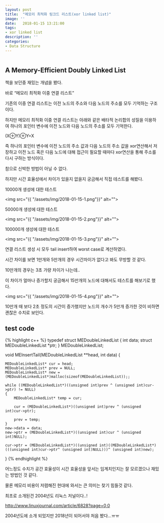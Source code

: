 ```yaml
---
layout: post
title:  "메모리 최적화 링크드 리스트(xor linked list)"
image: ''
date:   2018-01-15 13:21:00
tags:
- xor linked list
description: ''
categories:
- Data Structure
---
```


<img src="https://octodex.github.com/images/codercat.jpg" alt="">

## A Memory-Efficient Doubly Linked List

책을 보던중 재밌는 개념을 봤다.

바로 “메모리 최적화 이중 연결 리스트”

기존의 이중 연결 리스트는 이전 노드의 주소와 다음 노드의 주소를 모두 기억하는 구조이다.

하지만 메모리 최적화 이중 연결 리스트는 아래와 같은 배타적 논리합의 성질을 이용하여 하나의 포인터 변수에 이전 노드와 다음 노드의 주소를 모두 기억한다.

(X⊕Y)⊕Y=X
 

즉 하나의 포인터 변수에 이전 노드의 주소 값과 다음 노드의 주소 값을 xor연산해서 저장하고 이전 노드 혹은 다음 노드에 대해 접근이 필요할 때마다 xor연산을 통해 주소를 다시 구하는 방식이다.

 

참으로 신박한 방법이 아닐 수 없다.

 

하지만 시간 효율성에서 차이가 있을지 없을지 궁금해서 직접 테스트를 해봤다.

10000개 생성에 대한 테스트

<img src="{{ "/assets/img/2018-01-15-1.png"}}" alt="">

50000개 생성에 대한 테스트

<img src="{{ "/assets/img/2018-01-15-2.png"}}" alt="">

100000개 생성에 대한 테스트

<img src="{{ "/assets/img/2018-01-15-3.png"}}" alt="">

 

연결 리스트 생성 시 모두 tail insert하여 worst case로 계산하였다.

 

시간 차이를 보면 1만개와 5만개의 경우 시간차이가 없다고 봐도 무방할 것 같다.

10만개의 경우는 3초 가량 차이가 나는데..

이 차이가 얼마나 증가할지 궁금해서  15만개의 노드에 대해서도 테스트를 해보기로 했다.

<img src="{{ "/assets/img/2018-01-15-4.png"}}" alt="">

10만개 때 보다 2초 정도의 시간이 증가했지만 노드의 개수가 5만개 증가한 것이 비하면 괜찮은 수치로 보인다.

## test code

{% highlight c++ %}
typedef struct MEDoubleLinkedList
{
	int data;
	struct MEDoubleLinkedList *ptr;
} MEDoubleLinkedList;

void MEInsertTail(MEDoubleLinkedList **head, int data)
{

	MEDoubleLinkedList* cur = head;
	MEDoubleLinkedList* prev = NULL;
	MEDoubleLinkedList* new = (MEDoubleLinkedList*)malloc(sizeof(MEDoubleLinkedList));;

	while ((MEDoubleLinkedList*)((unsigned int)prev ^ (unsigned int)cur->ptr) != NULL)
	{
		MEDoubleLinkedList* temp = cur;

		cur = (MEDoubleLinkedList*)((unsigned int)prev ^ (unsigned int)cur->ptr);

		prev = temp;
	}
	new->data = data;
	new->ptr = (MEDoubleLinkedList*)((unsigned int)cur ^ (unsigned int)NULL);

	cur->ptr = (MEDoubleLinkedList*)((unsigned int)((MEDoubleLinkedList*)(((unsigned int)cur->ptr^ (unsigned int)NULL)))^ (unsigned int)new);
}
{% endhighlight %}


어느정도 수치가 공간 효율성이 시간 효율성을 앞서는 임계치인지는 잘 모르겠으나 재밌는 방법인 것 같다.

물론 메모리 비용이 저렴해진 현대에 와서는 큰 의미는 찾기 힘들것 같다.

최초로 소개된건 2004년도 리눅스 저널이다..!

http://www.linuxjournal.com/article/6828?page=0,0

2004년도에 소개 되었지만 2018년이 되어서야 처음 봤다...ㅠㅠ